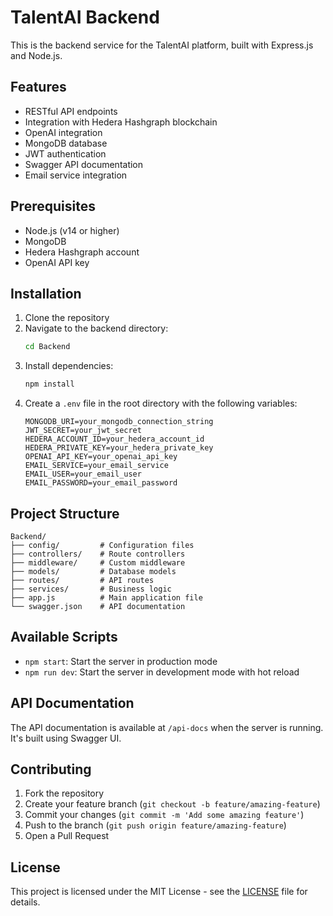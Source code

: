 # TalentAI Backend

This is the backend service for the TalentAI platform, built with Express.js and Node.js.

## Features

- RESTful API endpoints
- Integration with Hedera Hashgraph blockchain
- OpenAI integration
- MongoDB database
- JWT authentication
- Swagger API documentation
- Email service integration

## Prerequisites

- Node.js (v14 or higher)
- MongoDB
- Hedera Hashgraph account
- OpenAI API key

## Installation

1. Clone the repository
2. Navigate to the backend directory:
   ```bash
   cd Backend
   ```
3. Install dependencies:
   ```bash
   npm install
   ```
4. Create a `.env` file in the root directory with the following variables:
   ```
   MONGODB_URI=your_mongodb_connection_string
   JWT_SECRET=your_jwt_secret
   HEDERA_ACCOUNT_ID=your_hedera_account_id
   HEDERA_PRIVATE_KEY=your_hedera_private_key
   OPENAI_API_KEY=your_openai_api_key
   EMAIL_SERVICE=your_email_service
   EMAIL_USER=your_email_user
   EMAIL_PASSWORD=your_email_password
   ```

## Project Structure

```
Backend/
├── config/         # Configuration files
├── controllers/    # Route controllers
├── middleware/     # Custom middleware
├── models/         # Database models
├── routes/         # API routes
├── services/       # Business logic
├── app.js          # Main application file
└── swagger.json    # API documentation
```

## Available Scripts

- `npm start`: Start the server in production mode
- `npm run dev`: Start the server in development mode with hot reload

## API Documentation

The API documentation is available at `/api-docs` when the server is running. It's built using Swagger UI.

## Contributing

1. Fork the repository
2. Create your feature branch (`git checkout -b feature/amazing-feature`)
3. Commit your changes (`git commit -m 'Add some amazing feature'`)
4. Push to the branch (`git push origin feature/amazing-feature`)
5. Open a Pull Request

## License

This project is licensed under the MIT License - see the [LICENSE](LICENSE) file for details. 